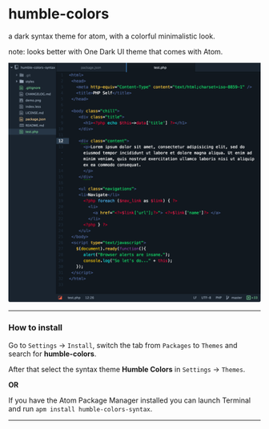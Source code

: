 # humble-colors
a dark syntax theme for atom, with a colorful minimalistic look.

note: looks better with One Dark UI theme that comes with Atom.

![Screenshot](https://raw.githubusercontent.com/weop/atom-humble-colors-syntax/master/demo.png)

---

### How to install

Go to `Settings` → `Install`, switch the tab from `Packages` to `Themes` and search for **humble-colors**. 

After that select the syntax theme **Humble Colors** in `Settings` → `Themes`.

**OR**

If you have the Atom Package Manager installed you can  launch Terminal and run `apm install humble-colors-syntax`.

---
